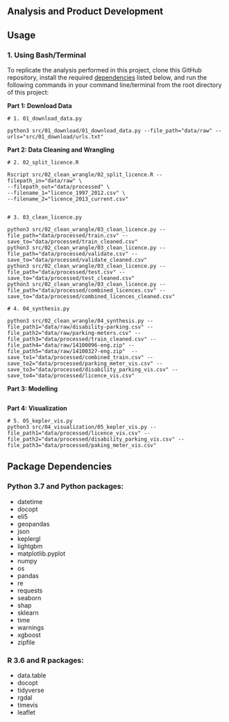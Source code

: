 ## Analysis and Product Development


## Usage

### 1. Using Bash/Terminal 

To replicate the analysis performed in this project, clone this GitHub repository, install the required [dependencies](#package-dependencies) listed below, and run the following commands in your command line/terminal from the root directory of this project:

**Part 1: Download Data**  
```{bash}
# 1. 01_download_data.py

python3 src/01_download/01_download_data.py --file_path="data/raw" --urls="src/01_download/urls.txt"
```

**Part 2: Data Cleaning and Wrangling**  
```{bash}
# 2. 02_split_licence.R

Rscript src/02_clean_wrangle/02_split_licence.R --filepath_in="data/raw" \
--filepath_out="data/processed" \
--filename_1="licence_1997_2012.csv" \
--filename_2="licence_2013_current.csv"


# 3. 03_clean_licence.py

python3 src/02_clean_wrangle/03_clean_licence.py --file_path="data/processed/train.csv" --save_to="data/processed/train_cleaned.csv"
python3 src/02_clean_wrangle/03_clean_licence.py --file_path="data/processed/validate.csv" --save_to="data/processed/validate_cleaned.csv"
python3 src/02_clean_wrangle/03_clean_licence.py --file_path="data/processed/test.csv" --save_to="data/processed/test_cleaned.csv"
python3 src/02_clean_wrangle/03_clean_licence.py --file_path="data/processed/combined_licences.csv" --save_to="data/processed/combined_licences_cleaned.csv"

# 4. 04_synthesis.py

python3 src/02_clean_wrangle/04_synthesis.py --file_path1="data/raw/disability-parking.csv" --file_path2="data/raw/parking-meters.csv" --file_path3="data/processed/train_cleaned.csv" --file_path4="data/raw/14100096-eng.zip" --file_path5="data/raw/14100327-eng.zip"  --save_to1="data/processed/combined_train.csv" --save_to2="data/processed/parking_meter_vis.csv" --save_to3="data/processed/disability_parking_vis.csv" --save_to4="data/processed/licence_vis.csv"
```

**Part 3: Modelling**

```{bash}

```

**Part 4: Visualization**
```{bash}
# 5. 05_kepler_vis.py
python3 src/04_visualization/05_kepler_vis.py --file_path1="data/processed/licence_vis.csv" --file_path2="data/processed/disability_parking_vis.csv" --file_path3="data/processed/paking_meter_vis.csv" 
```

## Package Dependencies

### Python 3.7 and Python packages:

- datetime
- docopt
- eli5
- geopandas
- json
- keplergl
- lightgbm
- matplotlib.pyplot
- numpy
- os
- pandas 
- re
- requests
- seaborn
- shap
- sklearn
- time
- warnings
- xgboost
- zipfile

### R 3.6 and R packages:

- data.table
- docopt
- tidyverse
- rgdal
- timevis
- leaflet